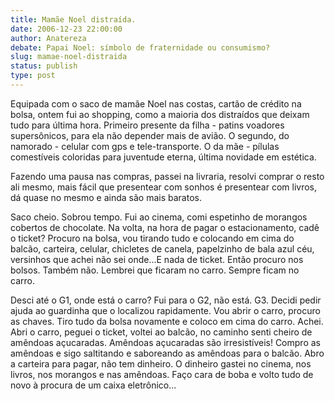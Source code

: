 ```yaml
---
title: Mamãe Noel distraída.
date: 2006-12-23 22:00:00
author: Anatereza
debate: Papai Noel: símbolo de fraternidade ou consumismo? 
slug: mamae-noel-distraida
status: publish 
type: post
---
```


Equipada com o saco de mamãe Noel nas costas, cartão de crédito na bolsa, ontem fui ao shopping, como a maioria dos distraídos que deixam tudo para última hora. Primeiro presente da filha - patins voadores supersônicos, para ela não depender mais de avião. O segundo, do namorado - celular com gps e tele-transporte. O da mãe - pílulas comestíveis coloridas para juventude eterna, última novidade em estética.  
  

Fazendo uma pausa nas compras, passei na livraria, resolvi comprar o resto ali mesmo, mais fácil que presentear com sonhos é presentear com livros, dá quase no mesmo e ainda são mais baratos.  
  

Saco cheio. Sobrou tempo. Fui ao cinema, comi espetinho de morangos cobertos de chocolate. Na volta, na hora de pagar o estacionamento, cadê o ticket? Procuro na bolsa, vou tirando tudo e colocando em cima do balcão, carteira, celular, chicletes de canela, papelzinho de bala azul céu, versinhos que achei não sei onde...E nada de ticket. Então procuro nos bolsos. Também não. Lembrei que ficaram no carro. Sempre ficam no carro.  
  

Desci até o G1, onde está o carro? Fui para o G2, não está. G3. Decidi pedir ajuda ao guardinha que o localizou rapidamente. Vou abrir o carro, procuro as chaves. Tiro tudo da bolsa novamente e coloco em cima do carro. Achei. Abri o carro, peguei o ticket, voltei ao balcão, no caminho senti cheiro de amêndoas açucaradas. Amêndoas açucaradas são irresistíveis! Compro as amêndoas e sigo saltitando e saboreando as amêndoas para o balcão. Abro a carteira para pagar, não tem dinheiro. O dinheiro gastei no cinema, nos livros, nos morangos e nas amêndoas. Faço cara de boba e volto tudo de novo à procura de um caixa eletrônico...
